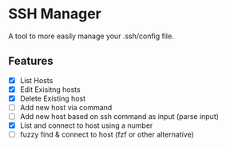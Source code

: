 # SSH Manager

A tool to more easily manage your .ssh/config file.

## Features
- [x] List Hosts
- [x] Edit Exisitng hosts
- [x] Delete Existing host
- [ ] Add new host via command
- [ ] Add new host based on ssh command as input (parse input)
- [x] List and connect to host using a number
- [ ] fuzzy find & connect to host (fzf or other alternative)
